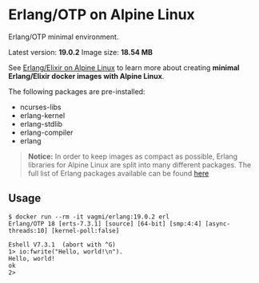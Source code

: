 Erlang/OTP on Alpine Linux
=====

Erlang/OTP minimal environment.

Latest version: **19.0.2**
Image size: **18.54 MB**

See [Erlang/Elixir on Alpine Linux](https://github.com/msaraiva/alpine-erlang) to learn more about creating **minimal Erlang/Elixir docker images with Alpine Linux**.

The following packages are pre-installed:

- ncurses-libs
- erlang-kernel
- erlang-stdlib
- erlang-compiler
- erlang

> **Notice:** In order to keep images as compact as possible, Erlang libraries for Alpine Linux are split into many different packages. The full list of Erlang packages available can be found [here](https://pkgs.alpinelinux.org/packages?name=erlang%25&repo=all&arch=x86_64&maintainer=all)

## Usage

```
$ docker run --rm -it vagmi/erlang:19.0.2 erl
Erlang/OTP 18 [erts-7.3.1] [source] [64-bit] [smp:4:4] [async-threads:10] [kernel-poll:false]

Eshell V7.3.1  (abort with ^G)
1> io:fwrite("Hello, world!\n").
Hello, world!
ok
2>
```
